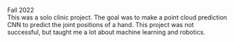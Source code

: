 Fall 2022 <br />
This was a solo clinic project. The goal was to make a point cloud prediction CNN to predict the joint positions of a hand. This project was not successful, but taught me a lot about machine learning and robotics.
